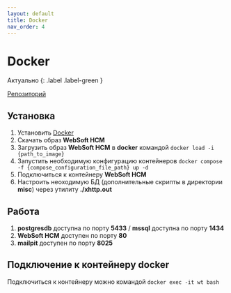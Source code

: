 ```yaml
---
layout: default
title: Docker
nav_order: 4
---
```

# Docker

Актуально
{: .label .label-green }

[Репозиторий](https://github.com/HCM-guru/webtutor-docker)

## Установка

1. Установить [Docker](https://www.docker.com/products/docker-desktop)
2. Скачать образ **WebSoft HCM**
2. Загрузить образ **WebSoft HCM** в **docker** командой `docker load -i {path_to_image}`
3. Запустить необходимую конфигурацию контейнеров `docker compose -f {compose_configuration_file_path} up -d`
5. Подключиться к контейнеру **WebSoft HCM**
6. Настроить неоходимую БД (дополнительные скрипты в директории **misc**) через утилиту __./xhttp.out__

## Работа

1. **postgresdb** доступна по порту __5433__ / **mssql** доступна по порту __1434__
2. **WebSoft HCM** доступен по порту __80__
3. **mailpit** доступен по порту __8025__

## Подключение к контейнеру docker

Подключиться к контейнеру можно командой `docker exec -it wt bash`
